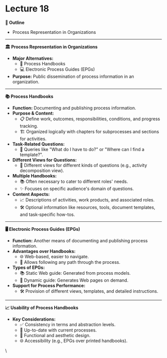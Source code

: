# Lecture 18

**📝 Outline**

* Process Representation in Organizations

***

**🏛️ Process Representation in Organizations**

* **Major Alternatives:**
  * 📖 Process Handbooks
  * 💻 Electronic Process Guides (EPGs)
* **Purpose:** Public dissemination of process information in an organization.

***

**📚 Process Handbooks**

* **Function:** Documenting and publishing process information.
* **Purpose & Content:**
  * 📋 Define work, outcomes, responsibilities, conditions, and progress tracking.
  * 🏗️ Organized logically with chapters for subprocesses and sections for activities.
* **Task-Related Questions:**
  * 🤔 Queries like "What do I have to do?" or "Where can I find a template?".
* **Different Views for Questions:**
  * 🔄 Different views for different kinds of questions (e.g., activity decomposition view).
* **Multiple Handbooks:**
  * 📚 Often necessary to cater to different roles' needs.
  * ✨ Focuses on specific audience's domain of questions.
* **Content Aspects:**
  * 📈 Descriptions of activities, work products, and associated roles.
  * 🛠️ Optional information like resources, tools, document templates, and task-specific how-tos.

***

**🖥️ Electronic Process Guides (EPGs)**

* **Function:** Another means of documenting and publishing process information.
* **Advantages over Handbooks:**
  * 🌐 Web-based, easier to navigate.
  * 🔄 Allows following any path through the process.
* **Types of EPGs:**
  * 📚 Static Web guide: Generated from process models.
  * 🔁 Dynamic guide: Generates Web pages on demand.
* **Support for Process Performance:**
  * 🛠️ Provision of different views, templates, and detailed instructions.

***

**📈 Usability of Process Handbooks**

* **Key Considerations:**
  * ✅ Consistency in terms and abstraction levels.
  * 🔄 Up-to-date with current processes.
  * 🎨 Functional and aesthetic design.
  * 🌐 Accessibility (e.g., EPGs over printed handbooks).

\
